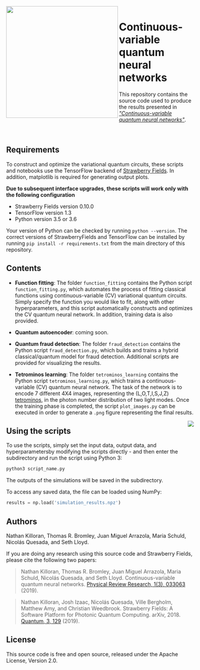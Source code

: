 <img align="left" src="https://github.com/XanaduAI/quantum-neural-networks/blob/master/static/tetronimo.png" width=300px>

# Continuous-variable quantum neural networks

This repository contains the source code used to produce the results presented in [*"Continuous-variable quantum neural networks"*](https://doi.org/10.1103/PhysRevResearch.1.033063).

<br/>

## Requirements

To construct and optimize the variational quantum circuits, these scripts and notebooks use the TensorFlow backend of [Strawberry Fields](https://github.com/XanaduAI/strawberryfields). In addition, matplotlib is required for generating output plots.

**Due to subsequent interface upgrades, these scripts will work only with the following
configuration**
 
- Strawberry Fields version 0.10.0
- TensorFlow version 1.3
- Python version 3.5 or 3.6

Your version of Python can be checked by running `python --version`. The correct versions of
StrawberryFields and TensorFlow can be installed by running `pip install -r requirements.txt`
from the main directory of this repository. 

## Contents

<!-- <p align="center">
	<img src="https://github.com/XanaduAI/quantum-neural-networks/blob/master/static/function_fitting.png">
</p> -->

* **Function fitting**: The folder `function_fitting` contains the Python script `function_fitting.py`, which automates the process of fitting classical functions using continuous-variable (CV) variational quantum circuits. Simply specify the function you would like to fit, along with other hyperparameters, and this script automatically constructs and optimizes the CV quantum neural network. In addition, training data is also provided.

* **Quantum autoencoder**: coming soon.

* **Quantum fraud detection**: The folder `fraud_detection` contains the Python script `fraud_detection.py`, which builds and trains a hybrid classical/quantum model for fraud detection. Additional scripts are provided for visualizing the results.

* **Tetrominos learning**: The folder `tetrominos_learning` contains the Python script `tetrominos_learning.py`, which trains a continuous-variable (CV) quantum neural network. The task of the network is to encode 7 different 4X4 images, representing the (L,O,T,I,S,J,Z) [tetrominos](https://en.wikipedia.org/wiki/Tetromino), in the photon number distribution of two light modes. Once the training phase is completed, the script `plot_images.py` can be executed in order to generate a `.png` figure representing the final results.

<img align='right' src="https://github.com/XanaduAI/quantum-neural-networks/blob/master/static/tetronimo_gif.gif">

## Using the scripts

To use the scripts, simply set the input data, output data, and hyperparametersby modifying the scripts directly - and then enter the subdirectory and run the script using Python 3:

```bash
python3 script_name.py
```

The outputs of the simulations will be saved in the subdirectory.

To access any saved data, the file can be loaded using NumPy:

```python
results = np.load('simulation_results.npz')
```

## Authors

Nathan Killoran, Thomas R. Bromley, Juan Miguel Arrazola, Maria Schuld, Nicolás Quesada, and Seth Lloyd.

If you are doing any research using this source code and Strawberry Fields, please cite the following two papers:

> Nathan Killoran, Thomas R. Bromley, Juan Miguel Arrazola, Maria Schuld, Nicolás Quesada, and Seth Lloyd. Continuous-variable quantum neural networks. [Physical Review Research, 1(3), 033063](https://doi.org/10.1103/PhysRevResearch.1.033063) (2019).

> Nathan Killoran, Josh Izaac, Nicolás Quesada, Ville Bergholm, Matthew Amy, and Christian Weedbrook. Strawberry Fields: A Software Platform for Photonic Quantum Computing. arXiv, 2018. [Quantum, 3, 129](https://quantum-journal.org/papers/q-2019-03-11-129/) (2019).

## License

This source code is free and open source, released under the Apache License, Version 2.0.
